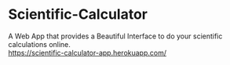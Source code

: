 # Scientific-Calculator
A Web App that provides a Beautiful Interface to do your scientific calculations online.
<br>https://scientific-calculator-app.herokuapp.com/
